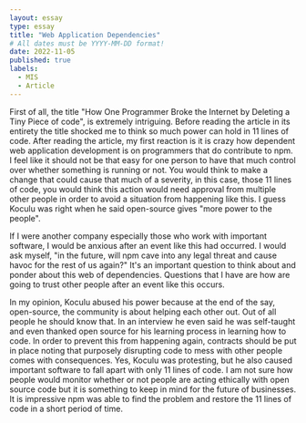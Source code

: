 ```yaml
---
layout: essay
type: essay
title: "Web Application Dependencies"
# All dates must be YYYY-MM-DD format!
date: 2022-11-05
published: true
labels:
  - MIS
  - Article
---
```




First of all, the title "How One Programmer Broke the Internet by Deleting a Tiny Piece of code", is extremely intriguing. Before reading the article in its entirety the title shocked me to think so much power can hold in 11 lines of code. After reading the article, my first reaction is it is crazy how dependent web application development is on programmers that do contribute to npm. I feel like it should not be that easy for one person to have that much control over whether something is running or not. You would think to make a change that could cause that much of a severity, in this case, those 11 lines of code, you would think this action would need approval from multiple other people in order to avoid a situation from happening like this. I guess Koculu was right when he said open-source gives "more power to the people". 


If I were another company especially those who work with important software, I would be anxious after an event like this had occurred. I would ask myself, "in the future, will npm cave into any legal threat and cause havoc for the rest of us again?" It's an important question to think about and ponder about this web of dependencies. Questions that I have are how are going to trust other people after an event like this occurs. 


In my opinion, Koculu abused his power because at the end of the say, open-source, the community is about helping each other out. Out of all people he should know that. In an interview he even said he was self-taught and even thanked open source for his learning process in learning how to code. In order to prevent this from happening again, contracts should be put in place noting that purposely disrupting code to mess with other people comes with consequences. Yes, Koculu was protesting, but he also caused important software to fall apart with only 11 lines of code. I am not sure how people would monitor whether or not people are acting ethically with open source code but it is something to keep in mind for the future of businesses. It is impressive npm was able to find the problem and restore the 11 lines of code in a short period of time.
